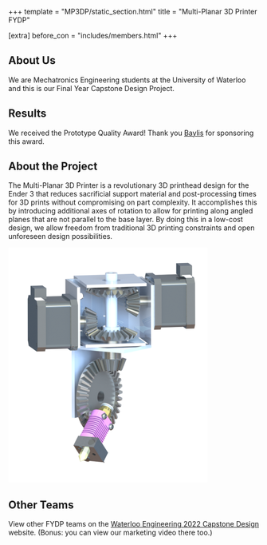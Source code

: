 +++
template = "MP3DP/static_section.html"
title = "Multi-Planar 3D Printer FYDP"

[extra]
before_con = "includes/members.html"
+++

## About Us

We are Mechatronics Engineering students at the University of Waterloo and this is our Final Year Capstone Design Project.

## Results
We received the Prototype Quality Award! Thank you
[Baylis](https://www.baylismedical.com/) for sponsoring this award.

## About the Project

The Multi-Planar 3D Printer is a revolutionary 3D printhead design for the Ender 3 that reduces sacrificial support material and post-processing times for 3D prints without compromising on part complexity. It accomplishes this by introducing additional axes of rotation to allow for printing along angled planes that are not parallel to the base layer. By doing this in a low-cost design, we allow freedom from traditional 3D printing constraints and open unforeseen design possibilities.

![Rendering of Project Design](/media/PrintHeadRender.png)

## Other Teams
View other FYDP teams on the [Waterloo Engineering 2022 Capstone
Design](https://www.eng.uwaterloo.ca/2022-capstone-design/mechatronics/participants/)
website. (Bonus: you can view our marketing video there too.)
